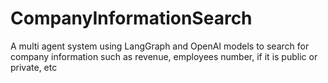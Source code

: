 # CompanyInformationSearch
A multi agent system using LangGraph and OpenAI models to search for company information such as revenue, employees number, if it is public or private, etc
